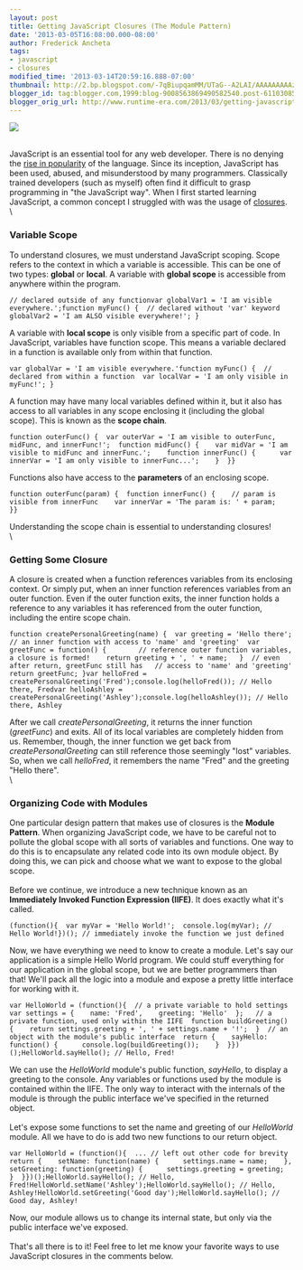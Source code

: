 ```yaml
---
layout: post
title: Getting JavaScript Closures (The Module Pattern)
date: '2013-03-05T16:08:00.000-08:00'
author: Frederick Ancheta
tags:
- javascript
- closures
modified_time: '2013-03-14T20:59:16.888-07:00'
thumbnail: http://2.bp.blogspot.com/-7qBiupqamMM/UTaG--A2LAI/AAAAAAAAAzQ/yfVukosUBj0/s72-c/MP900175633.JPG
blogger_id: tag:blogger.com,1999:blog-9008563869490582540.post-6110308591662421426
blogger_orig_url: http://www.runtime-era.com/2013/03/getting-javascript-closures-module.html
---
```


[![](http://2.bp.blogspot.com/-7qBiupqamMM/UTaG--A2LAI/AAAAAAAAAzQ/yfVukosUBj0/s320/MP900175633.JPG)](http://2.bp.blogspot.com/-7qBiupqamMM/UTaG--A2LAI/AAAAAAAAAzQ/yfVukosUBj0/s1600/MP900175633.JPG)

\
 JavaScript is an essential tool for any web developer. There is no
denying the [rise in
popularity](http://techcrunch.com/2012/09/12/javascript-tops-latest-programming-language-popularity-ranking-from-redmonk/)
of the language. Since its inception, JavaScript has been used, abused,
and misunderstood by many programmers. Classically trained developers
(such as myself) often find it difficult to grasp programming in "the
JavaScript way". When I first started learning JavaScript, a common
concept I struggled with was the usage of
[closures](https://developer.mozilla.org/en-US/docs/JavaScript/Guide/Closures).
\
\

### Variable Scope

To understand closures, we must understand JavaScript scoping. Scope
refers to the context in which a variable is accessible. This can be one
of two types: **global** or **local**. A variable with **global scope**
is accessible from anywhere within the program.

~~~~ {.brush: .js}
// declared outside of any functionvar globalVar1 = 'I am visible everywhere.';function myFunc() {  // declared without 'var' keyword  globalVar2 = 'I am ALSO visible everywhere!'; }
~~~~

A variable with **local scope** is only visible from a specific part of
code. In JavaScript, variables have function scope. This means a
variable declared in a function is available only from within that
function.

~~~~ {.brush: .js}
var globalVar = 'I am visible everywhere.'function myFunc() {  // declared from within a function  var localVar = 'I am only visible in myFunc!'; }
~~~~

A function may have many local variables defined within it, but it also
has access to all variables in any scope enclosing it (including the
global scope). This is known as the **scope chain**.

~~~~ {.brush: .js}
function outerFunc() {  var outerVar = 'I am visible to outerFunc, midFunc, and innerFunc!';  function midFunc() {    var midVar = 'I am visible to midFunc and innerFunc.';    function innerFunc() {      var innerVar = 'I am only visible to innerFunc...';    }  }}
~~~~

Functions also have access to the **parameters** of an enclosing scope.

~~~~ {.brush: .js}
function outerFunc(param) {  function innerFunc() {    // param is visible from innerFunc    var innerVar = 'The param is: ' + param;   }}
~~~~

Understanding the scope chain is essential to understanding closures! \
\

### Getting Some Closure

A closure is created when a function references variables from its
enclosing context. Or simply put, when an inner function references
variables from an outer function. Even if the outer function exits, the
inner function holds a reference to any variables it has referenced from
the outer function, including the entire scope chain.

~~~~ {.brush: .js}
function createPersonalGreeting(name) {  var greeting = 'Hello there';  // an inner function with access to 'name' and 'greeting'  var greetFunc = function() {        // reference outer function variables, a closure is formed!    return greeting + ', ' + name;   }  // even after return, greetFunc still has   // access to 'name' and 'greeting'  return greetFunc; }var helloFred = createPersonalGreeting('Fred');console.log(helloFred()); // Hello there, Fredvar helloAshley = createPersonalGreeting('Ashley');console.log(helloAshley()); // Hello there, Ashley
~~~~

After we call *createPersonalGreeting*, it returns the inner function
(*greetFunc*) and exits. All of its local variables are completely
hidden from us. Remember, though, the inner function we get back from
*createPersonalGreeting* can still reference those seemingly "lost"
variables. So, when we call *helloFred*, it remembers the name "Fred"
and the greeting "Hello there". \
\

### Organizing Code with Modules

One particular design pattern that makes use of closures is the **Module
Pattern**. When organizing JavaScript code, we have to be careful not to
pollute the global scope with all sorts of variables and functions. One
way to do this is to encapsulate any related code into its own module
object. By doing this, we can pick and choose what we want to expose to
the global scope. \
\
 Before we continue, we introduce a new technique known as an
**Immediately Invoked Function Expression (IIFE)**. It does exactly what
it's called.

~~~~ {.brush: .js}
(function(){  var myVar = 'Hello World!';  console.log(myVar); // Hello World!})(); // immediately invoke the function we just defined
~~~~

Now, we have everything we need to know to create a module. Let's say
our application is a simple Hello World program. We could stuff
everything for our application in the global scope, but we are better
programmers than that! We'll pack all the logic into a module and expose
a pretty little interface for working with it.

~~~~ {.brush: .js}
var HelloWorld = (function(){  // a private variable to hold settings  var settings = {    name: 'Fred',    greeting: 'Hello'  };   // a private function, used only within the IIFE  function buildGreeting() {    return settings.greeting + ', ' + settings.name + '!';  }  // an object with the module's public interface  return {    sayHello: function() {      console.log(buildGreeting());    }  }})();HelloWorld.sayHello(); // Hello, Fred!
~~~~

We can use the *HelloWorld* module's public function, *sayHello*, to
display a greeting to the console. Any variables or functions used by
the module is contained within the IIFE. The only way to interact with
the internals of the module is through the public interface we've
specified in the returned object. \
\
 Let's expose some functions to set the name and greeting of our
*HelloWorld* module. All we have to do is add two new functions to our
return object.

~~~~ {.brush: .js}
var HelloWorld = (function(){  ... // left out other code for brevity  return {    setName: function(name) {      settings.name = name;    },    setGreeting: function(greeting) {      settings.greeting = greeting;    }  }})();HelloWorld.sayHello(); // Hello, Fred!HelloWorld.setName('Ashley');HelloWorld.sayHello(); // Hello, Ashley!HelloWorld.setGreeting('Good day');HelloWorld.sayHello(); // Good day, Ashley!
~~~~

Now, our module allows us to change its internal state, but only via the
public interface we've exposed. \
\
 That's all there is to it! Feel free to let me know your favorite ways
to use JavaScript closures in the comments below.
